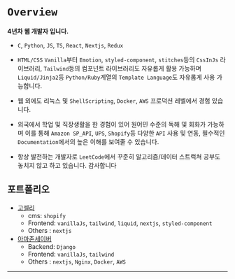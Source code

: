 # `Overview`

**4년차 웹 개발자 입니다.**

- `C`, `Python`, `JS`, `TS`, `React`, `Nextjs`, `Redux`

- `HTML/CSS` `Vanilla`부터
  `Emotion`, `styled-component`, `stitches`등의 `CssInJs` 라이브러리, `Tailwind`등의 컴포넌트
  라이브러리도 자유롭게 활용 가능하며 `Liquid/Jinja2`등 `Python/Ruby`계열의 `Template Language`도
  자유롭게 사용 가능합니다.
- 웹 외에도 리눅스 및 `ShellScripting`, `Docker`, `AWS` 프로덕션 레벨에서 경험 있습니다.
- 외국에서 학업 및 직장생활을 한 경험이 있어 원어민 수준의
  독해 및 회화가 가능하며 이를 통해 `Amazon SP_API`, `UPS`, `Shopify`등 다양한 `API` 사용 및 연동,
  필수적인 `Documentation`에서의 높은 이해를 보여줄 수 있습니다.
- 항상 발전하는 개발자로 `LeetCode`에서 꾸준히 알고리즘/데이터 스트럭쳐 공부도 놓치지 않고 하고 있습니다. 감사합니다

## 포트폴리오

- [고셀리](https://goselly.com)
  - cms: `shopify`
  - Frontend: `vanillaJs`, `tailwind`, `liquid`, `nextjs`, `styled-component`
  - Others : `nextjs`
- [아마존세이버](https://app.amzsaver.co.kr/)
  - Backend: `Django`
  - Frontend: `vanillaJs`, `tailwind`
  - Others : `nextjs`, `Nginx`, `Docker`, `AWS`

---
